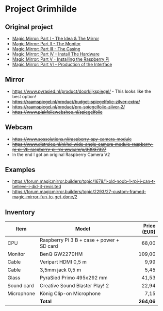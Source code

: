 # Project Grimhilde

## Original project
- [Magic Mirror: Part I - The Idea & The Mirror](http://michaelteeuw.nl/post/80391333672/magic-mirror-part-i-the-idea-the-mirror)
- [Magic Mirror: Part II - The Monitor](http://michaelteeuw.nl/post/81059936176/magic-mirror-part-ii-the-monitor)
- [Magic Mirror: Part III - The Casing](http://michaelteeuw.nl/post/81784924322/magic-mirror-part-iii-the-casing)
- [Magic Mirror: Part IV - Install The Hardware](http://michaelteeuw.nl/post/82565319113/magic-mirror-part-iv-install-the-hardware)
- [Magic Mirror: Part V - Installing the Raspberry Pi](http://michaelteeuw.nl/post/83188136918/magic-mirror-part-v-installing-the-raspberry-pi)
- [Magic Mirror: Part VI - Production of the Interface](http://michaelteeuw.nl/post/83916869600/magic-mirror-part-vi-production-of-the)

## Mirror
- https://www.pyrasied.nl/product/doorkijkspiegel/ - This looks like the best option!
- ~~https://raamspiegel.nl/product/budget-spiegelfolie-zilver-extra/~~
- ~~https://raamspiegel.nl/product/pro-spiegelfolie-zilver-2/~~
- ~~https://www.plakfoliewebshop.nl/spiegelfolie~~

## Webcam
- ~~https://www.sossolutions.nl/raspberry-spy-camera-module~~
- ~~https://www.distrelec.nl/nl/hd-wide-angle-camera-module-raspberry-pi-pi-2b-raspberry-pi-rpi-wwcam/p/30037327~~
- In the end I got an original Raspberry Camera V2

## Examples
- https://forum.magicmirror.builders/topic/1678/1-old-noob-1-rpi-i-can-t-believe-i-did-it-revisited
- https://forum.magicmirror.builders/topic/2293/27-custom-framed-magic-mirror-fun-to-get-done/2

## Inventory

| Item | Model | Price (EUR) |
|------|-------|-------:|
| CPU | Raspberry Pi 3 B + case + power + SD card | 68,00 |
| Monitor | BenQ GW2270HM | 109,00 |
| Cable | Veripart HDMI 0,5 m | 9,99 |
| Cable | 3,5mm jack 0,5 m | 5,45 |
| Glass | PyraSied Primo 495x292 mm | 41,53 |
| Sound card | Creative Sound Blaster Play! 2 | 22,94 |
| Microphone | König Clip-on Microphone | 7,15 |
| | **Total** | **264,06** |
